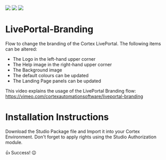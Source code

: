 [![](https://img.shields.io/badge/Cortex-LivePortal-ff6600)](https://www.cortex-ia.com/our-software) 
[![](https://img.shields.io/badge/LinkedIn-Cortex-blue.svg?logo=linkedin)](https://www.linkedin.com/company/cortex-intelligent-automation-software/)
[![](https://img.shields.io/badge/Blog-Cortex-a0c326)](https://www.cortex-ia.com/latest-news-at-cortex/)

# LivePortal-Branding
Flow to change the branding of the Cortex LivePortal.
The following items can be altered:
* The Logo in the left-hand upper corner
* The Help image in the right-hand upper corner
* The Background image
* The default colours can be updated
* The Landing Page panels can be updated

This video explains the usage of the LivePortal Branding flow:
https://vimeo.com/cortexautomationsoftware/liveportal-branding

# Installation Instructions
Download the Studio Package file and Import it into your Cortex Environment.
Don't forget to apply rights using the Studio Authorization module.

:thumbsup: Success! :wink:
